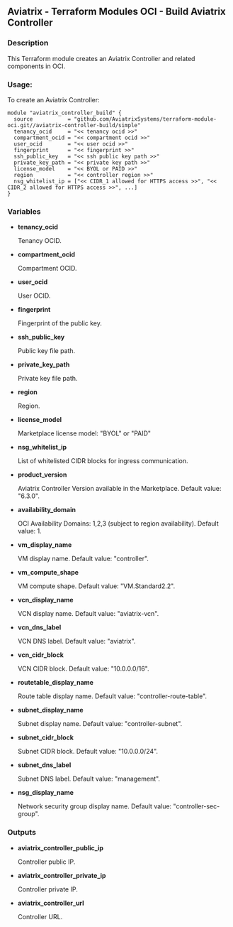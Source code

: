 ## Aviatrix - Terraform Modules OCI - Build Aviatrix Controller

### Description

This Terraform module creates an Aviatrix Controller and related components in OCI.

### Usage:

To create an Aviatrix Controller:

```
module "aviatrix_controller_build" {
  source           = "github.com/AviatrixSystems/terraform-module-oci.git//aviatrix-controller-build/simple"
  tenancy_ocid     = "<< tenancy ocid >>"
  compartment_ocid = "<< compartment ocid >>"
  user_ocid        = "<< user ocid >>"
  fingerprint      = "<< fingerprint >>"
  ssh_public_key   = "<< ssh public key path >>"
  private_key_path = "<< private key path >>"
  license_model    = "<< BYOL or PAID >>"
  region           = "<< controller region >>"
  nsg_whitelist_ip = ["<< CIDR_1 allowed for HTTPS access >>", "<< CIDR_2 allowed for HTTPS access >>", ...]
}
```

### Variables

- **tenancy_ocid**

  Tenancy OCID.

- **compartment_ocid**

  Compartment OCID.

- **user_ocid**

  User OCID.

- **fingerprint** 

  Fingerprint of the public key.

- **ssh_public_key**

  Public key file path.

- **private_key_path**

  Private key file path.

- **region**

  Region.

- **license_model**

  Marketplace license model: "BYOL" or "PAID"

- **nsg_whitelist_ip**

  List of whitelisted CIDR blocks for ingress communication.

- **product_version**

  Aviatrix Controller Version available in the Marketplace. Default value: "6.3.0".

- **availability_domain**

  OCI Availability Domains: 1,2,3 (subject to region availability). Default value: 1.

- **vm_display_name**

  VM display name. Default value: "controller".

- **vm_compute_shape**

  VM compute shape. Default value: "VM.Standard2.2".

- **vcn_display_name**

  VCN display name. Default value: "aviatrix-vcn".

- **vcn_dns_label**

  VCN DNS label. Default value: "aviatrix".

- **vcn_cidr_block**

  VCN CIDR block. Default value: "10.0.0.0/16".

- **routetable_display_name**

  Route table display name. Default value: "controller-route-table".

- **subnet_display_name**

  Subnet display name. Default value: "controller-subnet".

- **subnet_cidr_block**

  Subnet CIDR block. Default value: "10.0.0.0/24".

- **subnet_dns_label**

  Subnet DNS label. Default value: "management".

- **nsg_display_name**

  Network security group display name. Default value: "controller-sec-group".

### Outputs

- **aviatrix_controller_public_ip**

  Controller public IP.

- **aviatrix_controller_private_ip**

  Controller private IP.

- **aviatrix_controller_url**

  Controller URL.
  
